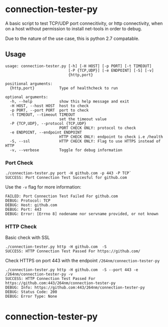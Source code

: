 # connection-tester-py

A basic script to test TCP/UDP port connecitivity, or http connectivity, when on a host without permission to install net-tools in order to debug.

Due to the nature of the use case, this is python 2.7 compatable.

## Usage

```
usage: connection-tester.py [-h] [-H HOST] [-p PORT] [-t TIMEOUT]
                            [-P {TCP,UDP}] [-e ENDPOINT] [-S] [-v]
                            {http,port}

positional arguments:
  {http,port}           Type of healthcheck to run

optional arguments:
  -h, --help            show this help message and exit
  -H HOST, --host HOST  host to check
  -p PORT, --port PORT  port to check
  -t TIMEOUT, --timeout TIMEOUT
                        set the timeout value
  -P {TCP,UDP}, --protocol {TCP,UDP}
                        PORT CHECK ONLY: protocol to check
  -e ENDPOINT, --endpoint ENDPOINT
                        HTTP CHECK ONLY: endpoint to check i.e /health
  -S, --ssl             HTTP CHECK ONLY: Flag to use HTTPS instead of HTTP
  -v, --verbose         Toggle for debug information
  ```

### Port Check

```
./connection-tester.py port -H github.com -p 443 -P TCP`
SUCCESS: Port Connection Test Succesful for github.com
```

Use the `-v` flag for more information:

```
FAILED: Port Connection Test Failed For github.com
DEBUG: Protocol: TCP
DEBUG: Host: github.com
DEBUG: Port: 443
DEBUG: Error: [Errno 8] nodename nor servname provided, or not known
```

### HTTP Check

Basic check with SSL
```
./connection-tester.py http -H github.com  -S
SUCCESS: HTTP Connection Test Passed For https://github.com/
```

Check HTTPS on port 443 with the endpoint `/264nm/connection-tester-py`

```
./connection-tester.py http -H github.com  -S --port 443 -e /264nm/connection-tester-py -v
SUCCESS: HTTP Connection Test Passed For https://github.com:443/264nm/connection-tester-py
DEBUG: Info: https://github.com:443/264nm/connection-tester-py
DEBUG: Status Code: 200
DEBUG: Error Type: None
```
# connection-tester-py
